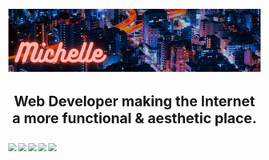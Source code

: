 <!--for programming badges: https://github.com/alexandresanlim/Badges4-README.md-Profile/blob/master/README.md-->

<!--able to use the align property for <p> and not <div>-->
<p align="center">
  <img src="./images/banner-800x200.png">
</p>
<h1 align="center">Web Developer making the Internet a more functional & aesthetic place.</h1>
<!--using <p> provides space between children, and using <div> doesn't-->
<p style="float:left" align="center">
  <img src="https://img.shields.io/badge/HTML5-E34F26?style=for-the-badge&logo=html5&logoColor=white">
  <img src="https://img.shields.io/badge/CSS3-1572B6?style=for-the-badge&logo=css3&logoColor=white">
  <img src="https://img.shields.io/badge/JavaScript-F7DF1E?style=for-the-badge&logo=javascript&logoColor=black">
  <img src="https://img.shields.io/badge/React-20232A?style=for-the-badge&logo=react&logoColor=61DAFB">
  <img src="https://img.shields.io/badge/Java-ED8B00?style=for-the-badge&logo=java">
<!--   <img src="https://img.shields.io/badge/Android-3DDC84?style=for-the-badge&logo=android&logoColor=white"> -->
<!--   <img src="https://img.shields.io/badge/Bootstrap-563D7C?style=for-the-badge&logo=bootstrap&logoColor=white"> -->
<!--   <img src="https://img.shields.io/badge/Yarn-2C8EBB?style=for-the-badge&logo=yarn&logoColor=white"> -->
<!--   <img src="https://img.shields.io/badge/Git-F05032?style=for-the-badge&logo=git&logoColor=white"> -->
</p>

<!--
<p align="center">
  <img src="./images/current-projects2.png">
</p>
<p>I'm currently redesigning a website for a college club called <a href="https://www.calpolyswift.org/index.html">Students With an Interest in the Future of Technology (SWIFT)</a>.</p>
-->

<!--
<p>I've recently taken on <a href="https://www.theodinproject.com/">The Odin Project</a> and it's very rewarding. You not only gain developing experience, but you also learn web development concepts on a deeper level. For every new project, I try and incorporate new knowledge and new methods of doing things so that my skills are always growing.</p>
-->

